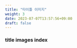 ```yaml
---
title: "타이틀 이미지"
weight: 3
date: 2023-07-07T13:57:56+09:00
draft: false
---
```


### title images index
